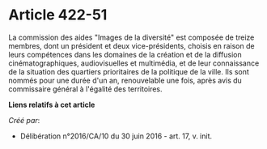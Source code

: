# Article 422-51

La commission des aides "Images de la diversité" est composée de treize membres, dont un président et deux vice-présidents,
choisis en raison de leurs compétences dans les domaines de la création et de la diffusion cinématographiques, audiovisuelles
et multimédia, et de leur connaissance de la situation des quartiers prioritaires de la politique de la ville. Ils sont
nommés pour une durée d'un an, renouvelable une fois, après avis du commissaire général à l'égalité des territoires.

**Liens relatifs à cet article**

_Créé par_:

  - Délibération n°2016/CA/10 du 30 juin 2016 - art. 17, v. init.
